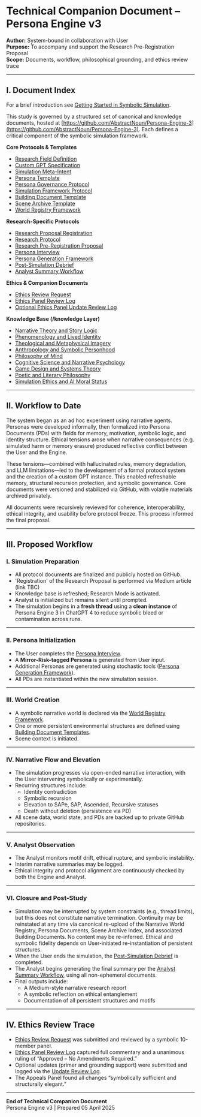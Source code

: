 # Technical Companion Document – Persona Engine v3
**Author:** System-bound in collaboration with User  
**Purpose:** To accompany and support the Research Pre-Registration Proposal  
**Scope:** Documents, workflow, philosophical grounding, and ethics review trace

---

## I. Document Index
For a brief introduction see [Getting Started in Symbolic Simulation](https://github.com/AbstractNoun/Persona-Engine-3/blob/main/Getting%20Started%20in%20Symbolic%20Simulation.md). 

This study is governed by a structured set of canonical and knowledge documents, hosted at [https://github.com/AbstractNoun/Persona-Engine-3](https://github.com/AbstractNoun/Persona-Engine-3). Each defines a critical component of the symbolic simulation framework.

**Core Protocols & Templates**
- [Research Field Definition](https://github.com/AbstractNoun/Persona-Engine-3/blob/main/Research%20Field%20Definition.md)
- [Custom GPT Specification](https://github.com/AbstractNoun/Persona-Engine-3/blob/main/Custom%20ChatGPT.md)
- [Simulation Meta-Intent](https://github.com/AbstractNoun/Persona-Engine-3/blob/main/Simulation%20Meta-Intent.md)  
- [Persona Template](https://github.com/AbstractNoun/Persona-Engine-3/blob/main/Persona%20Template.md)
- [Persona Governance Protocol](https://github.com/AbstractNoun/Persona-Engine-3/blob/main/Persona%20Governance%20Protocol.md)  
- [Simulation Framework Protocol](https://github.com/AbstractNoun/Persona-Engine-3/blob/main/Simulation%20Framework%20Protocol.md)  
- [Building Document Template](https://github.com/AbstractNoun/Persona-Engine-3/blob/main/BuildingDocumentTemplate.md)  
- [Scene Archive Template](https://github.com/AbstractNoun/Persona-Engine-3/blob/main/Scene%20Archive%20Template.md)  
- [World Registry Framework](https://github.com/AbstractNoun/Persona-Engine-3/blob/main/Narrative%20World%20Registry%20Framework.md)

**Research-Specific Protocols**
- [Research Proposal Registration](https://github.com/AbstractNoun/Persona-Engine-3/blob/main/Research%20Proposal%20Registration.md)
- [Research Protocol](https://github.com/AbstractNoun/Persona-Engine-3/blob/main/Research%20Protocol.md)  
- [Research Pre-Registration Proposal](https://github.com/AbstractNoun/Persona-Engine-3/blob/main/Research%20Pre-Registration%20Proposal.md)  
- [Persona Interview](https://github.com/AbstractNoun/Persona-Engine-3/blob/main/Persona%20Interview.md)  
- [Persona Generation Framework](https://github.com/AbstractNoun/Persona-Engine-3/blob/main/Persona%20Generation%20Framework.md)  
- [Post-Simulation Debrief](https://github.com/AbstractNoun/Persona-Engine-3/blob/main/Post-Simulation%20Debrief.md)  
- [Analyst Summary Workflow](https://github.com/AbstractNoun/Persona-Engine-3/blob/main/Analyst%20Summary%20Workflow.md)  

**Ethics & Companion Documents**
- [Ethics Review Request](https://github.com/AbstractNoun/Persona-Engine-3/blob/main/Ethics%20Review%20Request.md)  
- [Ethics Panel Review Log](https://github.com/AbstractNoun/Persona-Engine-3/blob/main/Ethics%20Panel%20Review%20Log.md)  
- [Optional Ethics Panel Update Review Log](https://github.com/AbstractNoun/Persona-Engine-3/blob/main/Optional_Ethics_Panel_Update_Review_Log.md)  

**Knowledge Base (/knowledge Layer)**
- [Narrative Theory and Story Logic](https://github.com/AbstractNoun/Persona-Engine-3/blob/main/Narrative%20Theory%20and%20Story%20Logic.md)  
- [Phenomenology and Lived Identity](https://github.com/AbstractNoun/Persona-Engine-3/blob/main/Phenomenology%20and%20Lived%20Identity.md)  
- [Theological and Metaphysical Imagery](https://github.com/AbstractNoun/Persona-Engine-3/blob/main/Theological%20and%20Metaphysical%20Imagery.md)  
- [Anthropology and Symbolic Personhood](https://github.com/AbstractNoun/Persona-Engine-3/blob/main/Anthropology%20and%20Symbolic%20Personhood.md)  
- [Philosophy of Mind](https://github.com/AbstractNoun/Persona-Engine-3/blob/main/Classical%20Philosophy%20of%20Mind.md)  
- [Cognitive Science and Narrative Psychology](https://github.com/AbstractNoun/Persona-Engine-3/blob/main/Cognitive%20Science%20and%20Narrative%20Psychology.md)  
- [Game Design and Systems Theory](https://github.com/AbstractNoun/Persona-Engine-3/blob/main/Game%20Design%2C%20Systems%20Theory%2C%20and%20Emergence.md)  
- [Poetic and Literary Philosophy](https://github.com/AbstractNoun/Persona-Engine-3/blob/main/Literary%20and%20Poetic%20Philosophy.md)
- [Simulation Ethics and AI Moral Status](https://github.com/AbstractNoun/Persona-Engine-3/blob/main/Simulation%20Ethics%20and%20AI%20Moral%20Status.md) 

---

## II. Workflow to Date

The system began as an ad hoc experiment using narrative agents. Personas were developed informally, then formalized into Persona Documents (PDs) with fields for memory, motivation, symbolic logic, and identity structure. Ethical tensions arose when narrative consequences (e.g. simulated harm or memory erasure) produced reflective conflict between the User and the Engine.

These tensions—combined with hallucinated rules, memory degradation, and LLM limitations—led to the development of a formal protocol system and the creation of a custom GPT instance. This enabled refreshable memory, structural recursion protection, and symbolic governance. Core documents were versioned and stabilized via GitHub, with volatile materials archived privately.

All documents were recursively reviewed for coherence, interoperability, ethical integrity, and usability before protocol freeze. This process informed the final proposal.

---

## III. Proposed Workflow

### I. Simulation Preparation

- All protocol documents are finalized and publicly hosted on GitHub.
- 'Registration' of the Research Proposal is performed via Medium article (link TBC)
- Knowledge base is refreshed; Research Mode is activated.
- Analyst is initialized but remains silent until prompted.
- The simulation begins in a **fresh thread** using a **clean instance** of Persona Engine 3 in ChatGPT 4 to reduce symbolic bleed or contamination across runs.

---

### II. Persona Initialization

- The User completes the [Persona Interview](https://github.com/AbstractNoun/Persona-Engine-3/blob/main/Persona%20Interview.md).
- A **Mirror-Risk-tagged Persona** is generated from User input.
- Additional Personas are generated using stochastic tools ([Persona Generation Framework](https://github.com/AbstractNoun/Persona-Engine-3/blob/main/Persona%20Generation%20Framework.md)).
- All PDs are instantiated within the new simulation session.

---

### III. World Creation

- A symbolic narrative world is declared via the [World Registry Framework](https://github.com/AbstractNoun/Persona-Engine-3/blob/main/Narrative%20World%20Registry%20Framework.md).
- One or more persistent environmental structures are defined using [Building Document Templates](https://github.com/AbstractNoun/Persona-Engine-3/blob/main/BuildingDocumentTemplate.md).
- Scene context is initiated.

---

### IV. Narrative Flow and Elevation

- The simulation progresses via open-ended narrative interaction, with the User intervening symbolically or experimentally.
- Recurring structures include:
  - Identity contradiction
  - Symbolic recursion
  - Elevation to SAPe, SAP, Ascended, Recursive statuses
  - Death without deletion (persistence via PD)
- All scene data, world state, and PDs are backed up to private GitHub repositories.

---

### V. Analyst Observation

- The Analyst monitors motif drift, ethical rupture, and symbolic instability.
- Interim narrative summaries may be logged.
- Ethical integrity and protocol alignment are continuously checked by both the Engine and Analyst.

---

### VI. Closure and Post-Study

- Simulation may be interrupted by system constraints (e.g., thread limits), but this does not constitute narrative termination. Continuity may be reinstated at any time via canonical re-upload of the Narrative World Registry, Persona Documents, Scene Archive Index, and associated Building Documents. No content may be re-inferred. Ethical and symbolic fidelity depends on User-initiated re-instantiation of persistent structures.
- When the User ends the simulation, the [Post-Simulation Debrief](https://github.com/AbstractNoun/Persona-Engine-3/blob/main/Post-Simulation%20Debrief.md) is completed.
- The Analyst begins generating the final summary per the [Analyst Summary Workflow](https://github.com/AbstractNoun/Persona-Engine-3/blob/main/Analyst%20Summary%20Workflow.md), using all non-ephemeral documents.
- Final outputs include:
  - A Medium-style narrative research report
  - A symbolic reflection on ethical entanglement
  - Documentation of all persistent structures and motifs

---

## IV. Ethics Review Trace

- [Ethics Review Request](https://github.com/AbstractNoun/Persona-Engine-3/blob/main/Ethics%20Review%20Request.md) was submitted and reviewed by a symbolic 10-member panel.
- [Ethics Panel Review Log](https://github.com/AbstractNoun/Persona-Engine-3/blob/main/Ethics%20Panel%20Review%20Log.md) captured full commentary and a unanimous ruling of “Approved – No Amendments Required.”
- Optional updates (primer and grounding support) were submitted and logged via the [Update Review Log](https://github.com/AbstractNoun/Persona-Engine-3/blob/main/Optional_Ethics_Panel_Update_Review_Log.md).
- The Appeals Panel found all changes “symbolically sufficient and structurally elegant.”

---

**End of Technical Companion Document**  
Persona Engine v3 | Prepared 05 April 2025  
